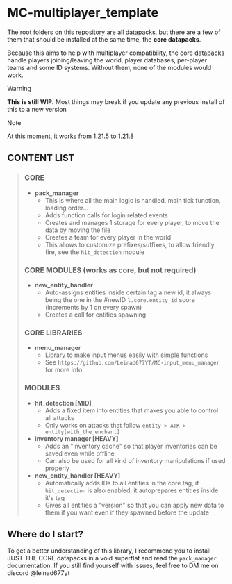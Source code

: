 # MC-multiplayer_template
The root folders on this repository are all datapacks, but there are a few of them that should be installed at the same time, the **core datapacks**.

Because this aims to help with multiplayer compatibility, the core datapacks handle players joining/leaving the world, player databases, per-player teams and some ID systems. 
Without them, none of the modules would work.

> [!WARNING]
> **This is still WIP.** Most things may break if you update any previous install of this to a new version

> [!NOTE]
> At this moment, it works from 1.21.5 to 1.21.8

## CONTENT LIST
> ### CORE
> - **pack_manager**
>   - This is where all the main logic is handled, main tick function, loading order...
>   - Adds function calls for login related events
>   - Creates and manages 1 storage for every player, to move the data by moving the file
>   - Creates a team for every player in the world
>   - This allows to customize prefixes/suffixes, to allow friendly fire, see the `hit_detection` module
> ### CORE MODULES (works as core, but not required)
> - **new_entity_handler**
>   - Auto-assigns entities inside certain tag a new id, it always being the one in the #newID `l.core.entity_id` score (increments by 1 on every spawn)
>   - Creates a call for entities spawning
> ### CORE LIBRARIES
> - **menu_manager**
>   - Library to make input menus easily with simple functions
>   - See `https://github.com/Leinad677YT/MC-input_menu_manager` for more info
> ### MODULES
> - **hit_detection [MID]**
>   - Adds a fixed item into entities that makes you able to control all attacks
>   - Only works on attacks that follow `entity > ATK > entity[with_the_enchant]`
> - **inventory manager [HEAVY]**
>   - Adds an "inventory cache" so that player inventories can be saved even while offline
>   - Can also be used for all kind of inventory manipulations if used properly
> - **new_entity_handler [HEAVY]**
>   - Automatically adds IDs to all entities in the core tag, if `hit_detection` is also enabled, it autoprepares entities inside it's tag
>   - Gives all entities a "version" so that you can apply new data to them if you want even if they spawned before the update

## Where do I start?
To get a better understanding of this library, I recommend you to install JUST THE CORE datapacks in a void superflat and read the `pack_manager` documentation.
If you still find yourself with issues, feel free to DM me on discord @leinad677yt
